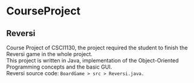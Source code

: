 # CourseProject
## Reversi
Course Project of CSCI1130, the project required the student to finish the Reversi game in the whole project.  
This project is written in Java, implementation of the Object-Oriented Programming concepts and the basic GUI.  
Reversi source code: `BoardGame > src > Reversi.java.`  
 
